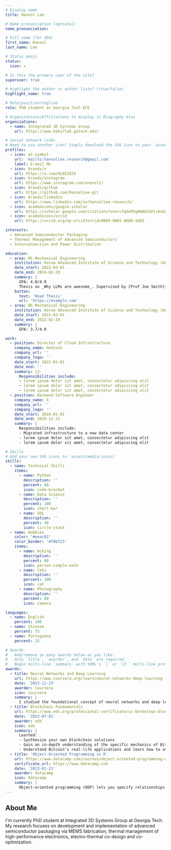 ```yaml
---
# Display name
title: Hansol Lee

# Name pronunciation (optional)
name_pronunciation:

# Full name (for SEO)
first_name: Hansol
last_name: Lee

# Status emoji
status:
  icon: ✒️

# Is this the primary user of the site?
superuser: true

# Highlight the author in author lists? (true/false)
highlight_name: true

# Role/position/tagline
role: PhD student at Georgia Tech ECE

# Organizations/Affiliations to display in Biography blox
organizations:
  - name: Integrated 3D Systems Group
    url: https://www.bakirlab.gatech.edu/

# Social network links
# Need to use another icon? Simply download the SVG icon to your `assets/media/icons/` folder.
profiles:
  - icon: at-symbol
    url: 'mailto:hansollee.research@gmail.com'
    label: E-mail Me
  - icon: brands/x
    url: https://x.com/HLEE2025
  - icon: brands/instagram
    url: https://www.instagram.com/onesol2/
  - icon: brands/github
    url: https://github.com/HansolLee-git
  - icon: brands/linkedin
    url: https://www.linkedin.com/in/hansollee-research/
  - icon: academicons/google-scholar
    url: https://scholar.google.com/citations?user=fgOaPEgAAAAJ&hl=ko&oi=sra
  - icon: academicons/orcid
    url: https://orcid.org/my-orcid?orcid=0009-0001-8680-1663

interests:
  - Advanced Semiconductor Packaging
  - Thermal Management of Advanced Semiconductors
  - Interconnection and Power Distribution

education:
  - area: MS Mechanical Engineering
    institution: Korea Advanced Institute of Science and Technology (KAIST)
    date_start: 2022-03-01
    date_end: 2024-02-29
    summary: |
      GPA: 4.0/4.0
      Thesis on _Why LLMs are awesome_. Supervised by [Prof Joe Smith](https://example.com). Presented papers at 5 IEEE conferences with the contributions being published in 2 Springer journals.
    button:
      text: 'Read Thesis'
      url: 'https://example.com'
  - area: BS Mechanical Engineering
    institution: Korea Advanced Institute of Science and Technology (KAIST)
    date_start: 2015-03-01
    date_end: 2022-02-28
    summary: |
      GPA: 3.7/4.0

work:
  - position: Director of Cloud Infrastructure
    company_name: GenCoin
    company_url: ''
    company_logo: ''
    date_start: 2021-01-01
    date_end: ''
    summary: |2-
      Responsibilities include:
      - lorem ipsum dolor sit amet, consectetur adipiscing elit
      - lorem ipsum dolor sit amet, consectetur adipiscing elit
      - lorem ipsum dolor sit amet, consectetur adipiscing elit
  - position: Backend Software Engineer
    company_name: X
    company_url: ''
    company_logo: ''
    date_start: 2016-01-01
    date_end: 2020-12-31
    summary: |
      Responsibilities include:
      - Migrated infrastructure to a new data center
      - lorem ipsum dolor sit amet, consectetur adipiscing elit
      - lorem ipsum dolor sit amet, consectetur adipiscing elit

# Skills
# Add your own SVG icons to `assets/media/icons/`
skills:
  - name: Technical Skills
    items:
      - name: Python
        description: ''
        percent: 80
        icon: code-bracket
      - name: Data Science
        description: ''
        percent: 100
        icon: chart-bar
      - name: SQL
        description: ''
        percent: 40
        icon: circle-stack
  - name: Hobbies
    color: '#eeac02'
    color_border: '#f0bf23'
    items:
      - name: Hiking
        description: ''
        percent: 60
        icon: person-simple-walk
      - name: Cats
        description: ''
        percent: 100
        icon: cat
      - name: Photography
        description: ''
        percent: 80
        icon: camera

languages:
  - name: English
    percent: 100
  - name: Chinese
    percent: 75
  - name: Portuguese
    percent: 25

# Awards.
#   Add/remove as many awards below as you like.
#   Only `title`, `awarder`, and `date` are required.
#   Begin multi-line `summary` with YAML's `|` or `|2-` multi-line prefix and indent 2 spaces below.
awards:
  - title: Neural Networks and Deep Learning
    url: https://www.coursera.org/learn/neural-networks-deep-learning
    date: '2023-11-25'
    awarder: Coursera
    icon: coursera
    summary: |
      I studied the foundational concept of neural networks and deep learning. By the end, I was familiar with the significant technological trends driving the rise of deep learning; build, train, and apply fully connected deep neural networks; implement efficient (vectorized) neural networks; identify key parameters in a neural network’s architecture; and apply deep learning to your own applications.
  - title: Blockchain Fundamentals
    url: https://www.edx.org/professional-certificate/uc-berkeleyx-blockchain-fundamentals
    date: '2023-07-01'
    awarder: edX
    icon: edx
    summary: |
      Learned:
      - Synthesize your own blockchain solutions
      - Gain an in-depth understanding of the specific mechanics of Bitcoin
      - Understand Bitcoin’s real-life applications and learn how to attack and destroy Bitcoin, Ethereum, smart contracts and Dapps, and alternatives to Bitcoin’s Proof-of-Work consensus algorithm
  - title: 'Object-Oriented Programming in R'
    url: https://www.datacamp.com/courses/object-oriented-programming-with-s3-and-r6-in-r
    certificate_url: https://www.datacamp.com
    date: '2023-01-21'
    awarder: datacamp
    icon: datacamp
    summary: |
      Object-oriented programming (OOP) lets you specify relationships between functions and the objects that they can act on, helping you manage complexity in your code. This is an intermediate level course, providing an introduction to OOP, using the S3 and R6 systems. S3 is a great day-to-day R programming tool that simplifies some of the functions that you write. R6 is especially useful for industry-specific analyses, working with web APIs, and building GUIs.
---
```


## About Me
I'm currently PhD student at Integrated 3D Systems Group at Georgia Tech. My research focuses on development and implementation of advanced semiconductor packaging via MEMS fabrication, thermal management of high-performance electronics, electro-thermal co-design and co-optimization. 
 
